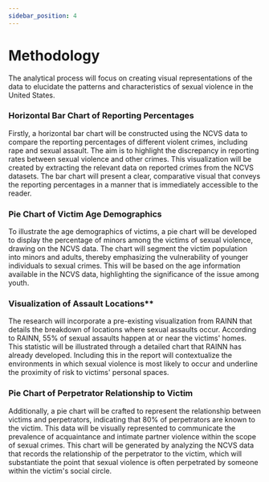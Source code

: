 ```yaml
---
sidebar_position: 4
---
```


# Methodology

The analytical process will focus on creating visual representations of the data to elucidate the patterns and characteristics of sexual violence in the United States.

### Horizontal Bar Chart of Reporting Percentages

Firstly, a horizontal bar chart will be constructed using the NCVS data to compare the reporting percentages of different violent crimes, including rape and sexual assault. The aim is to highlight the discrepancy in reporting rates between sexual violence and other crimes. This visualization will be created by extracting the relevant data on reported crimes from the NCVS datasets. The bar chart will present a clear, comparative visual that conveys the reporting percentages in a manner that is immediately accessible to the reader.

### Pie Chart of Victim Age Demographics

To illustrate the age demographics of victims, a pie chart will be developed to display the percentage of minors among the victims of sexual violence, drawing on the NCVS data. The chart will segment the victim population into minors and adults, thereby emphasizing the vulnerability of younger individuals to sexual crimes. This will be based on the age information available in the NCVS data, highlighting the significance of the issue among youth.

### Visualization of Assault Locations**

The research will incorporate a pre-existing visualization from RAINN that details the breakdown of locations where sexual assaults occur. According to RAINN, 55% of sexual assaults happen at or near the victims' homes. This statistic will be illustrated through a detailed chart that RAINN has already developed. Including this in the report will contextualize the environments in which sexual violence is most likely to occur and underline the proximity of risk to victims' personal spaces.

### Pie Chart of Perpetrator Relationship to Victim

Additionally, a pie chart will be crafted to represent the relationship between victims and perpetrators, indicating that 80% of perpetrators are known to the victim. This data will be visually represented to communicate the prevalence of acquaintance and intimate partner violence within the scope of sexual crimes. This chart will be generated by analyzing the NCVS data that records the relationship of the perpetrator to the victim, which will substantiate the point that sexual violence is often perpetrated by someone within the victim's social circle.